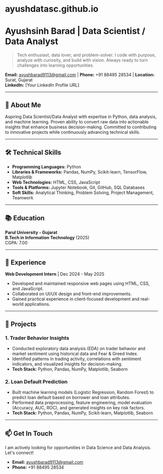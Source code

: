 # ayushdatasc.github.io

# Ayushsinh Barad | Data Scientist / Data Analyst

> Tech enthusiast, data lover, and problem-solver. I code with purpose, analyze with curiosity, and build with vision. Always ready to turn challenges into learning opportunities.

**Email:** ayushbarad9113@gmail.com | **Phone:** +91 88495 28534 | **Location:** Surat, Gujarat  
**LinkedIn:** [Your LinkedIn Profile URL]

---

## 👋 About Me

Aspiring Data Scientist/Data Analyst with expertise in Python, data analysis, and machine learning. Proven ability to convert raw data into actionable insights that enhance business decision-making. Committed to contributing to innovative projects while continuously advancing technical skills.

---

## 🛠️ Technical Skills

*   **Programming Languages:** Python
*   **Libraries & Frameworks:** Pandas, NumPy, Scikit-learn, TensorFlow, Matplotlib
*   **Web Technologies:** HTML, CSS, JavaScript
*   **Tools & Platforms:** Jupyter Notebook, Git, GitHub, SQL Databases
*   **Soft Skills:** Analytical Thinking, Problem Solving, Project Management, Teamwork

---

## 📚 Education

**Parul University - Gujarat**  
**B.Tech in Information Technology** (2025)  
CGPA: 7.00

---

## 💼 Experience

**Web Development Intern** | Dec 2024 - May 2025
*   Developed and maintained responsive web pages using HTML, CSS, and JavaScript.
*   Collaborated on UI/UX design and front-end improvements.
*   Gained practical experience in client-focused development and real-world applications.

---

## 🚀 Projects

### 1. Trader Behavior Insights
*   Conducted exploratory data analysis (EDA) on trader behavior and market sentiment using historical data and Fear & Greed Index.
*   Identified patterns in trading activity, correlations with sentiment indicators, and visualized insights for decision-making.
*   **Tech Stack:** Python, Pandas, NumPy, Matplotlib, Seaborn

### 2. Loan Default Prediction
*   Built machine learning models (Logistic Regression, Random Forest) to predict loan default based on borrower and loan attributes.
*   Performed data preprocessing, feature engineering, model evaluation (Accuracy, AUC, ROC), and generated insights on key risk factors.
*   **Tech Stack:** Python, Pandas, NumPy, Scikit-learn, Matplotlib, Seaborn

---

## 📫 Get In Touch

I am actively looking for opportunities in Data Science and Data Analysis. Let's connect!

*   **Email:** [ayushbarad9113@gmail.com](mailto:ayushbarad9113@gmail.com)
*   **Phone:** +91 88495 28534
